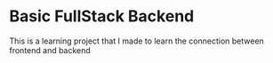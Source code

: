# Basic FullStack Backend
This is a learning project that I made to learn the connection between frontend and backend
